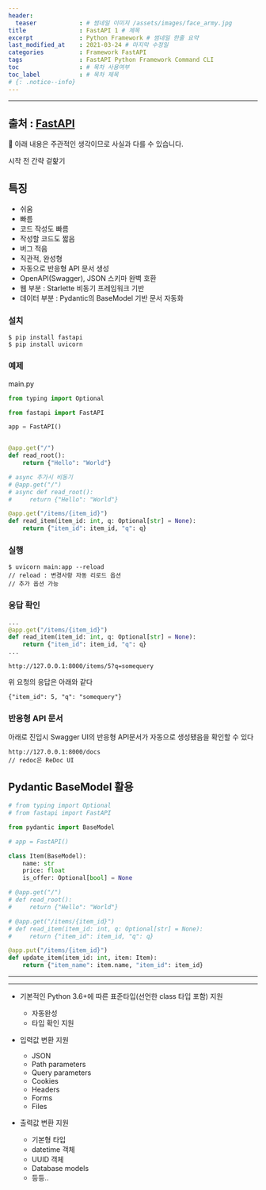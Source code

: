 ```yaml
---
header:
  teaser            : # 썸네일 이미지 /assets/images/face_army.jpg
title               : FastAPI 1 # 제목
excerpt             : Python Framework # 썸네일 한줄 요약
last_modified_at    : 2021-03-24 # 마지막 수정일
categories          : Framework FastAPI
tags                : FastAPI Python Framework Command CLI
toc                 : # 목차 사용여부
toc_label           : # 목차 제목
# {: .notice--info}
---
```


---
## 출처 : [FastAPI](https://fastapi.tiangolo.com/)

🚫 아래 내용은 주관적인 생각이므로 사실과 다를 수 있습니다.

시작 전 간략 겉핥기

## 특징
 - 쉬움
 - 빠름
 - 코드 작성도 빠름
 - 작성할 코드도 짧음
 - 버그 적음
 - 직관적, 완성형
 - 자동으로 반응형 API 문서 생성
 - OpenAPI(Swagger), JSON 스키마 완벽 호환
 - 웹 부분 : Starlette 비동기 프레임워크 기반
 - 데이터 부분 : Pydantic의 BaseModel 기반 문서 자동화

### 설치

```
$ pip install fastapi
$ pip install uvicorn
```

### 예제

main.py
```py
from typing import Optional

from fastapi import FastAPI

app = FastAPI()


@app.get("/")
def read_root():
    return {"Hello": "World"}

# async 추가시 비동기
# @app.get("/")
# async def read_root():
#     return {"Hello": "World"}

@app.get("/items/{item_id}")
def read_item(item_id: int, q: Optional[str] = None):
    return {"item_id": item_id, "q": q}
```


### 실행

```
$ uvicorn main:app --reload
// reload : 변경사항 자동 리로드 옵션
// 추가 옵션 가능
```

### 응답 확인

```py
...
@app.get("/items/{item_id}")
def read_item(item_id: int, q: Optional[str] = None):
    return {"item_id": item_id, "q": q}
...
```

```
http://127.0.0.1:8000/items/5?q=somequery
```
위 요청의 응답은 아래와 같다
```
{"item_id": 5, "q": "somequery"}
```

### 반응형 API 문서

아래로 진입시 Swagger UI의 반응형 API문서가 자동으로 생성됐음을 확인할 수 있다
```
http://127.0.0.1:8000/docs
// redoc은 ReDoc UI
```


## Pydantic BaseModel 활용

```py
# from typing import Optional
# from fastapi import FastAPI

from pydantic import BaseModel

# app = FastAPI()

class Item(BaseModel):
    name: str
    price: float
    is_offer: Optional[bool] = None

# @app.get("/")
# def read_root():
#     return {"Hello": "World"}

# @app.get("/items/{item_id}")
# def read_item(item_id: int, q: Optional[str] = None):
#     return {"item_id": item_id, "q": q}

@app.put("/items/{item_id}")
def update_item(item_id: int, item: Item):
    return {"item_name": item.name, "item_id": item_id}
```

---
---

- 기본적인 Python 3.6+에 따른 표준타입(선언한 class 타입 포함) 지원
  - 자동완성
  - 타입 확인 지원
- 입력값 변환 지원
  - JSON
  - Path parameters
  - Query parameters
  - Cookies
  - Headers
  - Forms
  - Files

- 출력값 변환 지원
  - 기본형 타입
  - datetime 객체
  - UUID 객체
  - Database models
  - 등등..